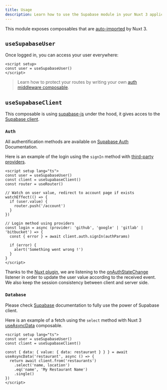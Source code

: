 ```yaml
---
title: Usage
description: Learn how to use the Supabase module in your Nuxt 3 application.
---
```


This module exposes composables that are [auto-imported](https://v3.nuxtjs.org/docs/directory-structure/composables) by Nuxt 3.

## `useSupabaseUser`

Once logged in, you can access your user everywhere:

```vue
<script setup>
const user = useSupabaseUser()
</script>
```

> Learn how to protect your routes by writing your own [auth middleware composable](/advanced#auth-middleware).

## `useSupabaseClient`

This composable is using [supabase-js](https://github.com/supabase/supabase-js/) under the hood, it gives acces to the [Supabase client](https://supabase.com/docs/reference/javascript/supabase-client).

### `Auth`

All authentification methods are available on [Supabase Auth](https://supabase.com/docs/reference/javascript/auth-signup) Documentation.

Here is an example of the login using the `signIn` method with [third-party providers](https://supabase.com/docs/reference/javascript/auth-signin#sign-in-using-third-party-providers).

```vue [pages/login.vue]
<script setup lang="ts">
const user = useSupabaseUser()
const client = useSupabaseClient()
const router = useRouter()

// Watch on user value, redirect to account page if exists
watchEffect(() => {
  if (user.value) {
    router.push('/account')
  }
})

// Login method using providers
const login = async (provider: 'github', 'google' | 'gitlab' | 'bitbucket') => {
  const { error } = await client.auth.signIn(authParams)

  if (error) {
    alert('Something went wrong !')
  }
}
</script>

```

<alert type="info">

Thanks to the [Nuxt plugin](https://v3.nuxtjs.org/docs/directory-structure/plugins), we are listening to the [onAuthStateChange](https://supabase.com/docs/reference/javascript/auth-onauthstatechange) listener in order to update the user value according to the received event. We also keep the session consistency between client and server side.   

</alert>

### `Database`

Please check [Supabase](https://supabase.com/docs/reference/javascript/select) documentation to fully use the power of Supabase client.

Here is an example of a fetch using the `select` method with Nuxt 3 [useAsyncData](https://v3.nuxtjs.org/docs/usage/data-fetching#useasyncdata) composable.

```vue
<script setup lang="ts">
const user = useSupabaseUser()
const client = useSupabaseClient()

const { data: { value: { data: restaurant } } } = await useAsyncData('restaurant', async () => {
  return await client.from('restaurants')
    .select('name, location')
    .eq('name', 'My Restaurant Name')
    .single()
})
</script>
```
